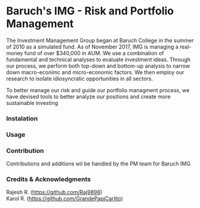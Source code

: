 # Baruch's IMG - Risk and Portfolio Management
The Investment Management Group began at Baruch College in the summer of 2010 as a simulated fund. As of November 2017, IMG is managing a real-money fund of over $340,000 in AUM. We use a combination of fundamental and technical analyses to evaluate investment ideas. Through our process, we perform both top-down and bottom-up analysis to narrow down macro-econimc and micro-economic factors. We then employ our research to isolate idiosyncratic opportunities in all sectors.

To better manage our risk and guide our portfolio managment process, we have devised tools to better analyze our positions and create more sustainable investing

### Instalation

### Usage

### Contribution 
Contributions and additions wil be handled by the PM team for Baruch IMG

### Credits & Acknowledgments 
Rajesh R. (https://github.com/Raj9898) <br />
Karol R. (https://github.com/GrandePapiCarlito) <br />
